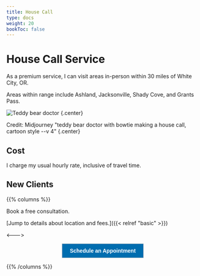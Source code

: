 ```yaml
---
title: House Call
type: docs
weight: 20
bookToc: false
---
```


# House Call Service

As a premium service, I can visit areas in-person within 30 miles of White City, OR.

Areas within range include Ashland, Jacksonville, Shady Cove, and Grants Pass.

![Teddy bear doctor](teddy-bear.webp)
{.center}

Credit: Midjourney "teddy bear doctor with bowtie making a house call, cartoon style --v 4"
{.center}

## Cost

I charge my usual hourly rate, inclusive of travel time.

## New Clients

{{% columns %}}

Book a free consultation.

[Jump to details about location and fees.]({{< relref "basic"  >}})

<--->

<center>
<!-- ScheduleOnce button START -->
<button id="SOIBTN_jpintro" style="background: #006DAF; color: #ffffff; padding: 10px 20px; border: 1px solid #c8c8c8; font: bold 14px Arial; cursor: pointer;" data-height="580" data-psz="00" data-so-page="jpintro" data-delay="1">Schedule an Appointment</button>
<script type="text/javascript" src="https://cdn.oncehub.com/mergedjs/so.js"></script>
<!-- ScheduleOnce button END -->
</center>

{{% /columns %}}
